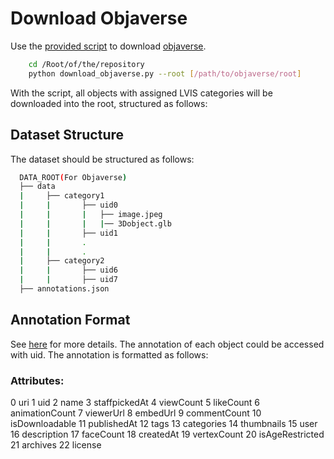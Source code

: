 # Download Objaverse
Use the [provided script](../download_objaverse.py) to download [objaverse](https://objaverse.allenai.org/).

```bash
    cd /Root/of/the/repository
    python download_objaverse.py --root [/path/to/objaverse/root]
```

With the script, all objects with assigned LVIS categories will be downloaded into the root, structured as follows:

## Dataset Structure
The dataset should be structured as follows:
```bash
  DATA_ROOT(For Objaverse)
  ├── data
  |     ├── category1
  |     |       ├── uid0
  |     |       |   ├── image.jpeg
  |     |       |   |── 3Dobject.glb
  |     |       ├── uid1
  |     |       .
  |     |       .
  |     ├── category2
  |     |       ├── uid6
  |     |       ├── uid7  
  ├── annotations.json
```

## Annotation Format
See [here](https://objaverse.allenai.org/docs/download#loading-annotations) for more details.
The annotation of each object could be accessed with uid.
The annotation is formatted as follows:

### Attributes:
0 uri
1 uid
2 name
3 staffpickedAt
4 viewCount
5 likeCount
6 animationCount
7 viewerUrl
8 embedUrl
9 commentCount
10 isDownloadable
11 publishedAt
12 tags
13 categories
14 thumbnails
15 user
16 description
17 faceCount
18 createdAt
19 vertexCount
20 isAgeRestricted
21 archives
22 license